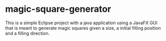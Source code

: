 # magic-square-generator
This is a simple Eclipse project with a java application using a JavaFX GUI that is meant to generate magic squares given a size, a initial filling position and a filling direction.
